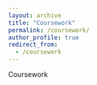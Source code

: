 ```yaml
---
layout: archive
title: "Coursework"
permalink: /coursework/
author_profile: true
redirect_from:
  - /coursework
---
```


Coursework
